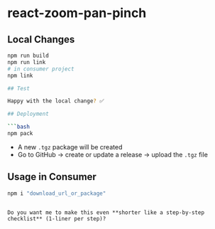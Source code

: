 # react-zoom-pan-pinch

## Local Changes

````bash
npm run build
npm run link
# in consumer project
npm link

## Test

Happy with the local change? ✅

## Deployment

```bash
npm pack
````

- A new `.tgz` package will be created
- Go to GitHub → create or update a release → upload the `.tgz` file

## Usage in Consumer

```bash
npm i "download_url_or_package"
```

```

Do you want me to make this even **shorter like a step-by-step checklist** (1-liner per step)?
```
